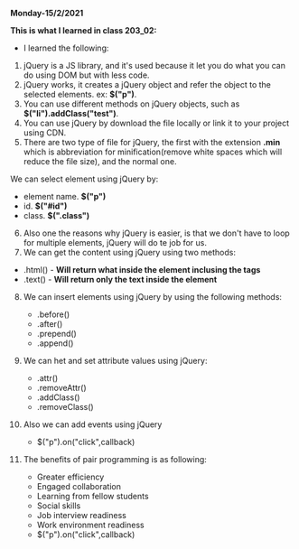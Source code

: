 **Monday-15/2/2021**

**This is what I learned in class 203_02:**

* I learned the following:

1. jQuery is a JS library, and it's used because it let you do what you can do using DOM but with less code.
2. jQuery works, it creates a jQuery object and refer the object to the selected elements. ex: **$("p")**.
3. You can use different methods on jQuery objects, such as **$("li").addClass("test")**.
4. You can use jQuery by download the file locally or link it to your project using CDN.
5. There are two type of file for jQuery, the first with the extension **.min** which is abbreviation for minification(remove white spaces which will reduce the file size), and the normal one.

We can select element using jQuery by:
  - element name. **$("p")**
  - id. **$("#id")**
  - class. **$(".class")**

6. Also one the reasons why jQuery is easier, is that we don't have to loop for multiple elements, jQuery will do te job for us.
7. We can get the content using jQuery using two methods:
  - .html() - **Will return what inside the element inclusing the tags**
  - .text() - **Will return only the text inside the element**

8. We can insert elements using jQuery by using the following methods:
   - .before()
   - .after()
   - .prepend()
   - .append()

9. We can het and set attribute values using jQuery:
    - .attr()
    - .removeAttr()
    - .addClass()
    - .removeClass()

10. Also we can add events using jQuery
    - $("p").on("click",callback)

11. The benefits of pair programming is as following:
    - Greater efficiency
    - Engaged collaboration
    - Learning from fellow students
    - Social skills
    - Job interview readiness
    - Work environment readiness
    - $("p").on("click",callback)
